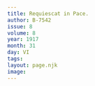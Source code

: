 ```yaml
---
title: Requiescat in Pace.
author: B-7542
issue: 8
volume: 8
year: 1917
month: 31
day: VI
tags:
layout: page.njk
image:
---
```



